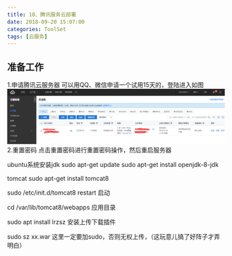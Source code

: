 ```yaml
---
title: 10、腾讯服务云部署
date: 2018-09-20 15:07:00
categories: ToolSet
tags: [云服务]
---
```

## 准备工作
1.申请腾讯云服务器
可以用QQ、微信申请一个试用15天的，登陆进入如图
<img src="../../images/Other-tengxunyun-1.png">
2.重置密码
点击重置密码进行重置密码操作，然后重启服务器

ubuntu系统安装jdk
sudo apt-get update
sudo apt-get install openjdk-8-jdk

tomcat
sudo apt-get install tomcat8

sudo /etc/init.d/tomcat8 restart  启动

cd /var/lib/tomcat8/webapps 应用目录

sudo apt install lrzsz 安装上传下载插件

sudo sz xx.war  这里一定要加sudo，否则无权上传，（这玩意儿搞了好阵子才弄明白）